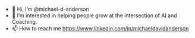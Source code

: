 - 👋 Hi, I’m @michael-d-anderson
- 👀 I’m interested in helping people grow at the intersection of AI and Coaching.
- 📫 How to reach me https://www.linkedin.com/in/michaeldavidanderson

<!---
michael-d-anderson/michael-d-anderson is a ✨ special ✨ repository because its `README.md` (this file) appears on your GitHub profile.
You can click the Preview link to take a look at your changes.
--->
